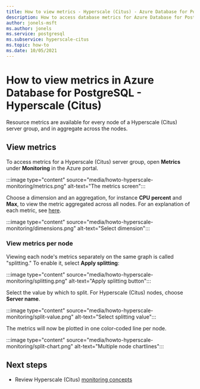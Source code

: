 ```yaml
---
title: How to view metrics - Hyperscale (Citus) - Azure Database for PostgreSQL
description: How to access database metrics for Azure Database for PostgreSQL - Hyperscale (Citus)
author: jonels-msft
ms.author: jonels
ms.service: postgresql
ms.subservice: hyperscale-citus
ms.topic: how-to
ms.date: 10/05/2021
---
```


# How to view metrics in Azure Database for PostgreSQL - Hyperscale (Citus)

Resource metrics are available for every node of a Hyperscale (Citus) server
group, and in aggregate across the nodes.

## View metrics

To access metrics for a Hyperscale (Citus) server group, open **Metrics**
under **Monitoring** in the Azure portal.

:::image type="content" source="media/howto-hyperscale-monitoring/metrics.png" alt-text="The metrics screen":::

Choose a dimension and an aggregation, for instance **CPU percent** and
**Max**, to view the metric aggregated across all nodes. For an explanation of
each metric, see [here](concepts-monitoring.md#list-of-metrics).

:::image type="content" source="media/howto-hyperscale-monitoring/dimensions.png" alt-text="Select dimension":::

### View metrics per node

Viewing each node's metrics separately on the same graph is called "splitting."
To enable it, select **Apply splitting**:

:::image type="content" source="media/howto-hyperscale-monitoring/splitting.png" alt-text="Apply splitting button":::

Select the value by which to split. For Hyperscale (Citus) nodes, choose **Server name**.

:::image type="content" source="media/howto-hyperscale-monitoring/split-value.png" alt-text="Select splitting value":::

The metrics will now be plotted in one color-coded line per node.

:::image type="content" source="media/howto-hyperscale-monitoring/split-chart.png" alt-text="Multiple node chartlines":::

## Next steps

* Review Hyperscale (Citus) [monitoring concepts](concepts-monitoring.md)
